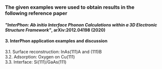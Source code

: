 ### The given examples were used to obtain results in the following reference paper ###
#### *"InterPhon: Ab initio Interface Phonon Calculations within a 3D Electronic Structure Framework"*, arXiv:2012.04198 (2020) ####

#### 3. InterPhon application examples and discussion ####
3.1. Surface reconstruction: InAs(111)A and (111)B  
3.2. Adsorption: Oxygen on Cu(111)  
3.3. Interface: Si(111)/GaAs(111)  
